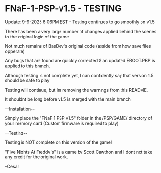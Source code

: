 # FNaF-1-PSP-v1.5 - TESTING
Update: 9-9-2025 6:06PM EST - 
Testing continues to go smoothly on v1.5

There has been a very large number of changes applied behind the scenes to the original logic of the game. 

Not much remains of BasDev's original code (asside from how save files opperate)

Any bugs that are found are quickly corrected & an updated EBOOT.PBP is applied to this branch.  

Although testing is not complete yet, I can confidently say that version 1.5 should be safe to play

Testing will continue, but Im removing the warnings from this README.  

It shouldnt be long before v1.5 is merged with the main branch



--Installation--

Simply place the "FNaF 1 PSP v1.5" folder in the /PSP/GAME/ directory of your memory card 
(Custom firmware is required to play)

--Testing--

Testing is NOT complete on this version of the game!

"Five Nights At Freddy's" is a game by Scott Cawthon and I dont not take any credit for the original work.

-Cesar
